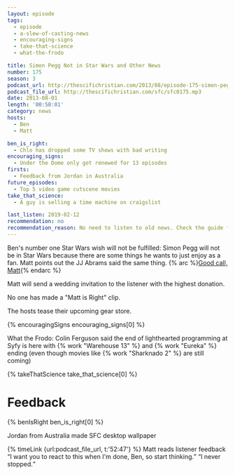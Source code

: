 ```yaml
---
layout: episode
tags:
  - episode
  - a-slew-of-casting-news
  - encouraging-signs
  - take-that-science
  - what-the-frodo

title: Simon Pegg Not in Star Wars and Other News
number: 175
season: 3
podcast_url: http://thescifichristian.com/2013/08/episode-175-simon-pegg-not-in-star-wars-and-other-news/
podcast_file_url: http://thescifichristian.com/sfc/sfc0175.mp3
date: 2013-08-01
length: '00:58:01'
category: news
hosts:
  - Ben
  - Matt

ben_is_right:
  - Chlo has dropped some TV shows with bad writing
encouraging_signs:
  - Under the Dome only got renewed for 13 episodes
firsts:
  - Feedback from Jordan in Australia
future_episodes:
  - Top 5 video game cutscene movies
take_that_science:
  - A guy is selling a time machine on craigslist

last_listen: 2019-02-12
recommendation: no
recommendation_reason: No need to listen to old news. Check the guide for what's interesting in hindsight.
---
```

Ben's number one Star Wars wish will not be fulfilled: Simon Pegg will not be in Star Wars because there are some things he wants to just enjoy as a fan. Matt points out the JJ Abrams said the same thing. {% arc %}<a href="https://www.imdb.com/title/tt2488496/fullcredits?ref_=tt_cl_sm#cast">Good call, Matt</a>{% endarc %}

Matt will send a wedding invitation to the listener with the highest donation.

No one has made a "Matt is Right" clip.

The hosts tease their upcoming gear store. 

{% encouragingSigns encouraging_signs[0] %}

What the Frodo: Colin Ferguson said the end of lighthearted programming at Syfy is here with {% work "Warehouse 13" %} and {% work "Eureka" %} ending (even though movies like {% work "Sharknado 2" %} are still coming)

{% takeThatScience take_that_science[0] %}


# Feedback

{% benIsRight ben_is_right[0] %}

Jordan from Australia made SFC desktop wallpaper 

<div class="quote">
  {% timeLink {url:podcast_file_url, t:'52:47'} %}
  <span class="quote-context is-size-6">Matt reads listener feedback</span>
  <q class="matt">I want you to react to this when I'm done, Ben, so start thinking.</q>
  <q class="ben">I never stopped.</q>
</div>

